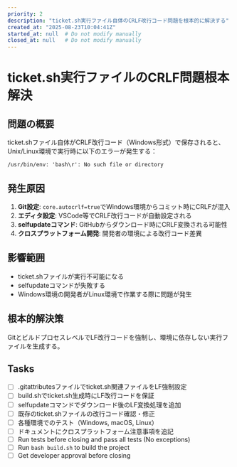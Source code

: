 ```yaml
---
priority: 2
description: "ticket.sh実行ファイル自体のCRLF改行コード問題を根本的に解決する"
created_at: "2025-08-23T10:04:41Z"
started_at: null  # Do not modify manually
closed_at: null   # Do not modify manually
---
```


# ticket.sh実行ファイルのCRLF問題根本解決

## 問題の概要
ticket.shファイル自体がCRLF改行コード（Windows形式）で保存されると、Unix/Linux環境で実行時に以下のエラーが発生する：

```
/usr/bin/env: 'bash\r': No such file or directory
```

## 発生原因
1. **Git設定**: `core.autocrlf=true`でWindows環境からコミット時にCRLFが混入
2. **エディタ設定**: VSCode等でCRLF改行コードが自動設定される
3. **selfupdateコマンド**: GitHubからダウンロード時にCRLF変換される可能性
4. **クロスプラットフォーム開発**: 開発者の環境による改行コード差異

## 影響範囲
- ticket.shファイルが実行不可能になる
- selfupdateコマンドが失敗する
- Windows環境の開発者がLinux環境で作業する際に問題が発生

## 根本的解決策
GitとビルドプロセスレベルでLF改行コードを強制し、環境に依存しない実行ファイルを生成する。

## Tasks

- [ ] .gitattributesファイルでticket.sh関連ファイルをLF強制設定
- [ ] build.shでticket.sh生成時にLF改行コードを保証
- [ ] selfupdateコマンドでダウンロード後のLF変換処理を追加
- [ ] 既存のticket.shファイルの改行コード確認・修正
- [ ] 各種環境でのテスト（Windows, macOS, Linux）
- [ ] ドキュメントにクロスプラットフォーム注意事項を追記
- [ ] Run tests before closing and pass all tests (No exceptions)
- [ ] Run `bash build.sh` to build the project
- [ ] Get developer approval before closing
